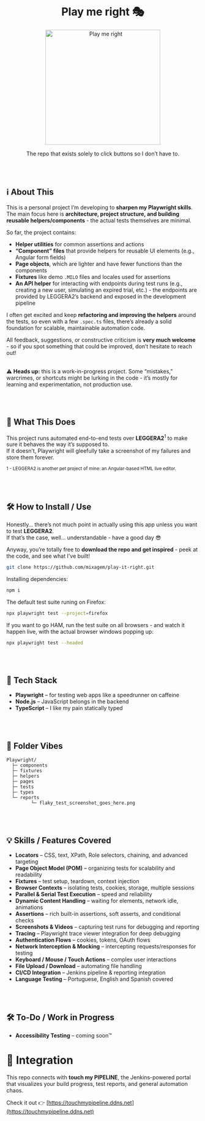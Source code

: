 
<h1 align="center">
Play me right 🎭</h1>

<p align="center"><img src="https://mambosinfinitos.pt/pir3.png" alt="Play me right" height="300px"></p>

<p align="center">The repo that exists solely to click buttons so I don’t have to.</p>

<br>&nbsp;
## ℹ️ About This

This is a personal project I’m developing to **sharpen my Playwright skills**.  
The main focus here is **architecture, project structure, and building reusable helpers/components** - the actual tests themselves are minimal.  

So far, the project contains:  
- **Helper utilities** for common assertions and actions  
- **“Component” files** that provide helpers for reusable UI elements (e.g., Angular form fields)  
- **Page objects**, which are lighter and have fewer functions than the components  
- **Fixtures** like demo `.MILO` files and locales used for assertions  
- **An API helper** for interacting with endpoints during test runs (e.g., creating a new user, simulating an expired trial, etc.) - the endpoints are provided by LEGGERA2’s backend and exposed in the development pipeline

I often get excited and keep **refactoring and improving the helpers** around the tests, so even with a few `.spec.ts` files, there’s already a solid foundation for scalable, maintainable automation code.

All feedback, suggestions, or constructive criticism is **very much welcome** - so if you spot something that could be improved, don’t hesitate to reach out!  <br>&nbsp;

 
⚠️ **Heads up:** this is a work-in-progress project. Some “mistakes,” warcrimes, or shortcuts might be lurking in the code - it’s mostly for learning and experimentation, not production use.

<br>&nbsp;
## 🚀 What This Does

This project runs automated end-to-end tests over **LEGGERA2**<sup>1</sup> to make sure it behaves the way it’s supposed to.  
If it doesn’t, Playwright will gleefully take a screenshot of my failures and store them forever.

<sub>1 - LEGGERA2 is another pet project of mine: an Angular-based HTML live editor.

<br>&nbsp;
## 🛠️ How to Install / Use

Honestly… there’s not much point in actually using this app unless you want to test **LEGGERA2**.  
If that’s the case, well… understandable - have a good day 😎  

Anyway, you’re totally free to **download the repo and get inspired** - peek at the code, and see what I’ve built! 


```bash
git clone https://github.com/mixagem/play-it-right.git
```


Installing dependencies: 
```bash
npm i
```

The default test suite runing on Firefox:
```bash
npx playwright test --project=firefox
```

If you want to go HAM, run the test suite on all browsers - and watch it happen live, with the actual browser windows popping up:
```bash
npx playwright test --headed
```

<br>&nbsp;
## 🧰 Tech Stack

- **Playwright** – for testing web apps like a speedrunner on caffeine  
- **Node.js** – JavaScript belongs in the backend  
- **TypeScript** – I like my pain statically typed


<br>&nbsp;
## 📁 Folder Vibes

```
Playwright/
  ├─ components
  ├─ fixtures
  ├─ helpers
  ├─ pages
  ├─ tests
  ├─ types
  └─ reports
         └─ flaky_test_screenshot_goes_here.png
```


<br>&nbsp;
## 💡 Skills / Features Covered

- **Locators** – CSS, text, XPath, Role selectors, chaining, and advanced targeting  
- **Page Object Model (POM)** – organizing tests for scalability and readability  
- **Fixtures** – test setup, teardown, context injection  
- **Browser Contexts** – isolating tests, cookies, storage, multiple sessions  
- **Parallel & Serial Test Execution** – speed and reliability  
- **Dynamic Content Handling** – waiting for elements, network idle, animations  
- **Assertions** – rich built-in assertions, soft asserts, and conditional checks  
- **Screenshots & Videos** – capturing test runs for debugging and reporting  
- **Tracing** – Playwright trace viewer integration for deep debugging  
- **Authentication Flows** – cookies, tokens, OAuth flows  
- **Network Interception & Mocking** – intercepting requests/responses for testing  
- **Keyboard / Mouse / Touch Actions** – complex user interactions  
- **File Upload / Download** – automating file handling  
- **CI/CD Integration** – Jenkins pipeline & reporting integration  
- **Language Testing** – Portuguese, English and Spanish covered


<br>&nbsp;
## 🛠️ To-Do / Work in Progress

- **Accessibility Testing** –  coming soon™

# 📡 Integration

This repo connects with **touch my PIPELINE**, the Jenkins-powered portal that visualizes your build progress, test reports, and general automation chaos.

Check it out 👉 [https://touchmypipeline.ddns.net](https://touchmypipeline.ddns.net)
